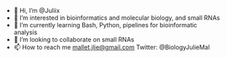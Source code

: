 - 👋 Hi, I’m @Juliix
- 👀 I’m interested in bioinformatics and molecular biology, and small RNAs
- 🌱 I’m currently learning Bash, Python, pipelines for bioinformatic analysis
- 💞️ I’m looking to collaborate on small RNAs
- 📫 How to reach me mallet.jlie@gmail.com Twitter: @BiologyJulieMal

<!---
Juliix/Juliix is a ✨ special ✨ repository because its `README.md` (this file) appears on your GitHub profile.
You can click the Preview link to take a look at your changes.
--->
